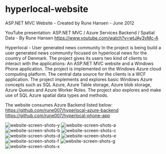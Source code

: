 # hyperlocal-website

ASP.NET MVC Website - Created by Rune Hansen - June 2012

YouTube presentation:
ASP.NET MVC / Azure Services Backend / Spatial Data - By Rune Hansen
https://www.youtube.com/watch?v=wtJAy3vMc-A

Hyperlocal - User generated news community 
In the project is being build a user generated news community focused on hyperlocal news for the country of Denmark. The project gives its users two kind of clients to interact with the applications: An ASP.NET MVC website and a Windows Phone application. The project is implemented on the Windows Azure cloud computing platform. The central data source for the clients is a WCF application. The project implements and explores basic Windows Azure concepts such as SQL Azure, Azure Table storage, Azure blob storage, Azure Queues and Azure Worker Roles. The project also explores and make use of SQL Azure spatial data types and methods.

The website consumes Azure Backend listed below:
https://github.com/rune007/hyperlocal-azure-backend
https://github.com/rune007/hyperlocal-phone-app

![website-screen-shots-y](https://user-images.githubusercontent.com/5253939/158074534-c1334e9e-cd29-44d5-9b1c-07f0c64c215d.png)
![website-screen-shots-a](https://user-images.githubusercontent.com/5253939/158074546-b52294f1-3e65-4ed6-88e2-ee2944077577.png)
![website-screen-shots-b](https://user-images.githubusercontent.com/5253939/158074550-2221e67e-0005-4592-bf04-c5f545e3e56d.png)
![website-screen-shots-c](https://user-images.githubusercontent.com/5253939/158074553-55b66e9a-36ec-4783-8de4-bf493848519e.png)
![website-screen-shots-d](https://user-images.githubusercontent.com/5253939/158074555-6ada1562-b5c0-46fc-a36f-5bdce581d988.png)
![website-screen-shots-e](https://user-images.githubusercontent.com/5253939/158074560-f3e9e6ec-04da-4725-b23c-c5989e1fe5c4.png)
![website-screen-shots-f](https://user-images.githubusercontent.com/5253939/158074561-7ee4235a-9871-4951-80b2-7584f89c09ed.png)
![website-screen-shots-g](https://user-images.githubusercontent.com/5253939/158074562-d35769a0-27d9-45b8-bcb3-ac4171c10c0e.png)
![website-screen-shots-x](https://user-images.githubusercontent.com/5253939/158074566-bfbec2bc-e709-4c93-8177-1da5fb20157d.png)
